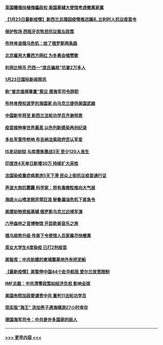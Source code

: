 #### [英国曝俄扶植傀儡政权 美国基辅大使馆考虑撤离家属](../pages/prog202/a103328633.md?t=01240750) 
#### [【1月23日最新疫情】新西兰总理因疫情推迟婚礼 比利时人抗议疫苗令](../pages/prog202/a103328631.md?t=01240750) 
#### [保护牧场 西班牙农牧民抗议极左政策](../pages/prog202/a103328584.md?t=01240750) 
#### [布林肯谈俄乌危机：给了俄罗斯两条路](../pages/prog202/a103328534.md?t=01240750) 
#### [北京雇用大量西方网红 为冬奥会唱赞歌](../pages/prog202/a103328535.md?t=01240750) 
#### [利用比特币  巴西一“庞氏骗局”坑害2万多人](../pages/prog202/a103328471.md?t=01240750) 
#### [1月23日国际新闻简讯](../pages/prog202/a103328445.md?t=01240750) 
#### [称“普京值得尊重”惹议 德海军司令辞职](../pages/prog202/a103328419.md?t=01240750) 
#### [布林肯授权波罗的海国家 向乌克兰提供美国武器](../pages/prog202/a103328382.md?t=01240750) 
#### [中国新年将至 新西兰法轮功学员齐谢师恩](../pages/prog202/a103328385.md?t=01240750) 
#### [疫苗接种率世界最高 以色列新感染再创纪录](../pages/prog202/a103328380.md?t=01240750) 
#### [多处军营传枪响 布吉纳法索政府否认军变](../pages/prog202/a103328369.md?t=01240750) 
#### [IS发动劫狱 与库德族激战3天 至少120人丧生](../pages/prog202/a103328341.md?t=01240750) 
#### [印度连4天单日新增30万 持续扩大采检](../pages/prog202/a103328307.md?t=01240750) 
#### [法国染疫重症病患连5天下滑 民众上街抗议疫苗通行证](../pages/prog202/a103328279.md?t=01240750) 
#### [声波大炮抗雾霾 科学家：将有毒微粒推向大气层](../pages/prog202/a103328248.md?t=01240750) 
#### [海底火山喷发掀异常巨浪 秘鲁漏油危机下紧急令](../pages/prog202/a103328207.md?t=01240750) 
#### [美援助物资抵基辅 俄罗斯乌克兰边境军演](../pages/prog202/a103328051.md?t=01240750) 
#### [六甲森林之音博物馆  开启欧美音乐之旅](../pages/prog202/a103327982.md?t=01240750) 
#### [俄乌局势升级 传美下令使馆人员家属尽快撤离](../pages/prog202/a103327965.md?t=01240750) 
#### [英女大学生4度染疫 已打2剂疫苗](../pages/prog202/a103327912.md?t=01240750) 
#### [美智库：中共助建的柬埔寨基地外有挖泥船](../pages/prog202/a103327841.md?t=01240750) 
#### [【最新疫情】美暂停中国44个赴华航班 爱尔兰放宽限制](../pages/prog202/a103327837.md?t=01240750) 
#### [IMF总裁：中共清零政策如经济负担 影响全球](../pages/prog202/a103327833.md?t=01240750) 
#### [美国务院加政要谴责中共 重判11法轮功学员](../pages/prog202/a103327806.md?t=01240750) 
#### [现实版“海王” 汤加男子遇海啸游27小时幸存](../pages/prog202/a103327759.md?t=01240750) 
#### [德国海军司令：中共是许多国家的敌人](../pages/prog202/a103326720.md?t=01240750) 

----
#### [ >>> 更早内容 <<< ](../indexes/prog202-earlier.md)
